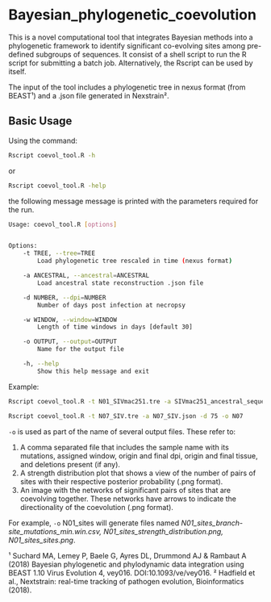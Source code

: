 # Bayesian_phylogenetic_coevolution

This is a novel computational tool that integrates Bayesian methods into a phylogenetic framework to identify significant co-evolving sites among pre-defined subgroups of sequences. It consist of a shell script to run the R script for submitting a batch job. Alternatively, the Rscript can be used by itself.

The input of the tool includes a phylogenetic tree in nexus format (from BEAST¹) and a .json file generated in Nexstrain².

## Basic Usage

Using the command:
```sh
Rscript coevol_tool.R -h 
```
or 
```sh
Rscript coevol_tool.R -help
```
the following message message is printed with the parameters required for the run.
```sh
Usage: coevol_tool.R [options]


Options:
	-t TREE, --tree=TREE
		Load phylogenetic tree rescaled in time (nexus format)

	-a ANCESTRAL, --ancestral=ANCESTRAL
		Load ancestral state reconstruction .json file

	-d NUMBER, --dpi=NUMBER
		Number of days post infection at necropsy

	-w WINDOW, --window=WINDOW
		Length of time windows in days [default 30]

	-o OUTPUT, --output=OUTPUT
		Name for the output file

	-h, --help
		Show this help message and exit
```				

Example:
```sh
Rscript coevol_tool.R -t N01_SIVmac251.tre -a SIVmac251_ancestral_sequences.json -d 300 -w 50 -o N01_sites
```
```sh
Rscript coevol_tool.R -t N07_SIV.tre -a N07_SIV.json -d 75 -o N07
```
```-o``` is used as part of the name of several output files. These refer to:

1) A comma separated file that includes the sample name with its mutations, assigned window, origin and final dpi, origin and final tissue, and deletions present (if any).
2) A strength distribution plot that shows a view of the number of pairs of sites with their respective posterior probability (.png format).
3) An image with the networks of significant pairs of sites that are coevolving together. These networks have arrows to indicate the directionality of the coevolution (.png format).

For example, ```-o``` N01_sites will generate files named *N01_sites_branch-site_mutations_min.win.csv, N01_sites_strength_distribution.png, N01_sites_sites.png*.






¹ Suchard MA, Lemey P, Baele G, Ayres DL, Drummond AJ & Rambaut A (2018) Bayesian phylogenetic and phylodynamic data integration using BEAST 1.10 Virus Evolution 4, vey016. DOI:10.1093/ve/vey016.
² Hadfield et al., Nextstrain: real-time tracking of pathogen evolution, Bioinformatics (2018).		

